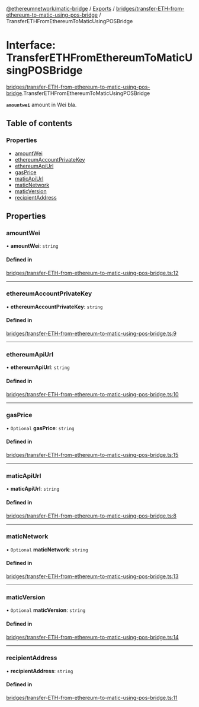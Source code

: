 [@ethereumnetwork/matic-bridge](../README.md) / [Exports](../modules.md) / [bridges/transfer-ETH-from-ethereum-to-matic-using-pos-bridge](../modules/bridges_transfer_ETH_from_ethereum_to_matic_using_pos_bridge.md) / TransferETHFromEthereumToMaticUsingPOSBridge

# Interface: TransferETHFromEthereumToMaticUsingPOSBridge

[bridges/transfer-ETH-from-ethereum-to-matic-using-pos-bridge](../modules/bridges_transfer_ETH_from_ethereum_to_matic_using_pos_bridge.md).TransferETHFromEthereumToMaticUsingPOSBridge

**`amountwei`** amount in Wei bla.

## Table of contents

### Properties

- [amountWei](bridges_transfer_ETH_from_ethereum_to_matic_using_pos_bridge.TransferETHFromEthereumToMaticUsingPOSBridge.md#amountwei)
- [ethereumAccountPrivateKey](bridges_transfer_ETH_from_ethereum_to_matic_using_pos_bridge.TransferETHFromEthereumToMaticUsingPOSBridge.md#ethereumaccountprivatekey)
- [ethereumApiUrl](bridges_transfer_ETH_from_ethereum_to_matic_using_pos_bridge.TransferETHFromEthereumToMaticUsingPOSBridge.md#ethereumapiurl)
- [gasPrice](bridges_transfer_ETH_from_ethereum_to_matic_using_pos_bridge.TransferETHFromEthereumToMaticUsingPOSBridge.md#gasprice)
- [maticApiUrl](bridges_transfer_ETH_from_ethereum_to_matic_using_pos_bridge.TransferETHFromEthereumToMaticUsingPOSBridge.md#maticapiurl)
- [maticNetwork](bridges_transfer_ETH_from_ethereum_to_matic_using_pos_bridge.TransferETHFromEthereumToMaticUsingPOSBridge.md#maticnetwork)
- [maticVersion](bridges_transfer_ETH_from_ethereum_to_matic_using_pos_bridge.TransferETHFromEthereumToMaticUsingPOSBridge.md#maticversion)
- [recipientAddress](bridges_transfer_ETH_from_ethereum_to_matic_using_pos_bridge.TransferETHFromEthereumToMaticUsingPOSBridge.md#recipientaddress)

## Properties

### amountWei

• **amountWei**: `string`

#### Defined in

[bridges/transfer-ETH-from-ethereum-to-matic-using-pos-bridge.ts:12](https://github.com/KedziaPawel/matic-bridge/blob/4419f65/src/bridges/transfer-ETH-from-ethereum-to-matic-using-pos-bridge.ts#L12)

___

### ethereumAccountPrivateKey

• **ethereumAccountPrivateKey**: `string`

#### Defined in

[bridges/transfer-ETH-from-ethereum-to-matic-using-pos-bridge.ts:9](https://github.com/KedziaPawel/matic-bridge/blob/4419f65/src/bridges/transfer-ETH-from-ethereum-to-matic-using-pos-bridge.ts#L9)

___

### ethereumApiUrl

• **ethereumApiUrl**: `string`

#### Defined in

[bridges/transfer-ETH-from-ethereum-to-matic-using-pos-bridge.ts:10](https://github.com/KedziaPawel/matic-bridge/blob/4419f65/src/bridges/transfer-ETH-from-ethereum-to-matic-using-pos-bridge.ts#L10)

___

### gasPrice

• `Optional` **gasPrice**: `string`

#### Defined in

[bridges/transfer-ETH-from-ethereum-to-matic-using-pos-bridge.ts:15](https://github.com/KedziaPawel/matic-bridge/blob/4419f65/src/bridges/transfer-ETH-from-ethereum-to-matic-using-pos-bridge.ts#L15)

___

### maticApiUrl

• **maticApiUrl**: `string`

#### Defined in

[bridges/transfer-ETH-from-ethereum-to-matic-using-pos-bridge.ts:8](https://github.com/KedziaPawel/matic-bridge/blob/4419f65/src/bridges/transfer-ETH-from-ethereum-to-matic-using-pos-bridge.ts#L8)

___

### maticNetwork

• `Optional` **maticNetwork**: `string`

#### Defined in

[bridges/transfer-ETH-from-ethereum-to-matic-using-pos-bridge.ts:13](https://github.com/KedziaPawel/matic-bridge/blob/4419f65/src/bridges/transfer-ETH-from-ethereum-to-matic-using-pos-bridge.ts#L13)

___

### maticVersion

• `Optional` **maticVersion**: `string`

#### Defined in

[bridges/transfer-ETH-from-ethereum-to-matic-using-pos-bridge.ts:14](https://github.com/KedziaPawel/matic-bridge/blob/4419f65/src/bridges/transfer-ETH-from-ethereum-to-matic-using-pos-bridge.ts#L14)

___

### recipientAddress

• **recipientAddress**: `string`

#### Defined in

[bridges/transfer-ETH-from-ethereum-to-matic-using-pos-bridge.ts:11](https://github.com/KedziaPawel/matic-bridge/blob/4419f65/src/bridges/transfer-ETH-from-ethereum-to-matic-using-pos-bridge.ts#L11)
